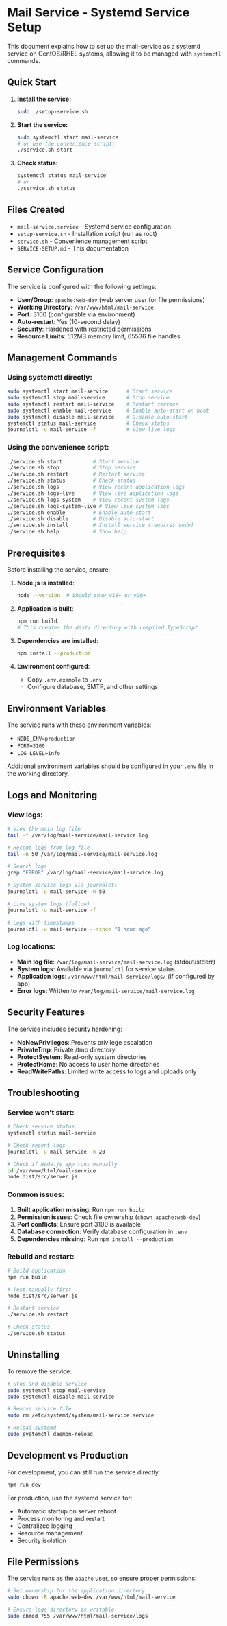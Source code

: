 # Mail Service - Systemd Service Setup

This document explains how to set up the mail-service as a systemd service on CentOS/RHEL systems, allowing it to be managed with `systemctl` commands.

## Quick Start

1. **Install the service:**
   ```bash
   sudo ./setup-service.sh
   ```

2. **Start the service:**
   ```bash
   sudo systemctl start mail-service
   # or use the convenience script:
   ./service.sh start
   ```

3. **Check status:**
   ```bash
   systemctl status mail-service
   # or:
   ./service.sh status
   ```

## Files Created

- `mail-service.service` - Systemd service configuration
- `setup-service.sh` - Installation script (run as root)
- `service.sh` - Convenience management script
- `SERVICE-SETUP.md` - This documentation

## Service Configuration

The service is configured with the following settings:

- **User/Group**: `apache:web-dev` (web server user for file permissions)
- **Working Directory**: `/var/www/html/mail-service`
- **Port**: 3100 (configurable via environment)
- **Auto-restart**: Yes (10-second delay)
- **Security**: Hardened with restricted permissions
- **Resource Limits**: 512MB memory limit, 65536 file handles

## Management Commands

### Using systemctl directly:
```bash
sudo systemctl start mail-service      # Start service
sudo systemctl stop mail-service       # Stop service  
sudo systemctl restart mail-service    # Restart service
sudo systemctl enable mail-service     # Enable auto-start on boot
sudo systemctl disable mail-service    # Disable auto-start
systemctl status mail-service          # Check status
journalctl -u mail-service -f          # View live logs
```

### Using the convenience script:
```bash
./service.sh start          # Start service
./service.sh stop           # Stop service
./service.sh restart        # Restart service
./service.sh status         # Check status
./service.sh logs           # View recent application logs
./service.sh logs-live      # View live application logs
./service.sh logs-system    # View recent system logs
./service.sh logs-system-live # View live system logs
./service.sh enable         # Enable auto-start
./service.sh disable        # Disable auto-start
./service.sh install        # Install service (requires sudo)
./service.sh help           # Show help
```

## Prerequisites

Before installing the service, ensure:

1. **Node.js is installed**:
   ```bash
   node --version  # Should show v18+ or v20+
   ```

2. **Application is built**:
   ```bash
   npm run build
   # This creates the dist/ directory with compiled TypeScript
   ```

3. **Dependencies are installed**:
   ```bash
   npm install --production
   ```

4. **Environment configured**:
   - Copy `.env.example` to `.env`
   - Configure database, SMTP, and other settings

## Environment Variables

The service runs with these environment variables:

- `NODE_ENV=production`
- `PORT=3100` 
- `LOG_LEVEL=info`

Additional environment variables should be configured in your `.env` file in the working directory.

## Logs and Monitoring

### View logs:
```bash
# View the main log file
tail -f /var/log/mail-service/mail-service.log

# Recent logs from log file
tail -n 50 /var/log/mail-service/mail-service.log

# Search logs
grep "ERROR" /var/log/mail-service/mail-service.log

# System service logs via journalctl
journalctl -u mail-service -n 50

# Live system logs (follow)
journalctl -u mail-service -f

# Logs with timestamps
journalctl -u mail-service --since "1 hour ago"
```

### Log locations:
- **Main log file**: `/var/log/mail-service/mail-service.log` (stdout/stderr)
- **System logs**: Available via `journalctl` for service status
- **Application logs**: `/var/www/html/mail-service/logs/` (if configured by app)
- **Error logs**: Written to `/var/log/mail-service/mail-service.log`

## Security Features

The service includes security hardening:

- **NoNewPrivileges**: Prevents privilege escalation
- **PrivateTmp**: Private /tmp directory
- **ProtectSystem**: Read-only system directories
- **ProtectHome**: No access to user home directories
- **ReadWritePaths**: Limited write access to logs and uploads only

## Troubleshooting

### Service won't start:
```bash
# Check service status
systemctl status mail-service

# Check recent logs
journalctl -u mail-service -n 20

# Check if Node.js app runs manually
cd /var/www/html/mail-service
node dist/src/server.js
```

### Common issues:

1. **Built application missing**: Run `npm run build`
2. **Permission issues**: Check file ownership (`chown apache:web-dev`)
3. **Port conflicts**: Ensure port 3100 is available
4. **Database connection**: Verify database configuration in `.env`
5. **Dependencies missing**: Run `npm install --production`

### Rebuild and restart:
```bash
# Build application
npm run build

# Test manually first
node dist/src/server.js

# Restart service
./service.sh restart

# Check status
./service.sh status
```

## Uninstalling

To remove the service:

```bash
# Stop and disable service
sudo systemctl stop mail-service
sudo systemctl disable mail-service

# Remove service file
sudo rm /etc/systemd/system/mail-service.service

# Reload systemd
sudo systemctl daemon-reload
```

## Development vs Production

For development, you can still run the service directly:
```bash
npm run dev
```

For production, use the systemd service for:
- Automatic startup on server reboot
- Process monitoring and restart
- Centralized logging
- Resource management
- Security isolation

## File Permissions

The service runs as the `apache` user, so ensure proper permissions:

```bash
# Set ownership for the application directory
sudo chown -R apache:web-dev /var/www/html/mail-service

# Ensure logs directory is writable
sudo chmod 755 /var/www/html/mail-service/logs
```